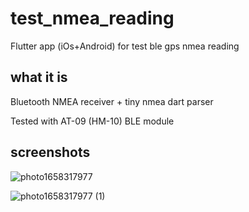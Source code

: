 # test_nmea_reading

Flutter app (iOs+Android) for test ble gps nmea reading

## what it is

Bluetooth NMEA receiver + tiny nmea dart parser

Tested with AT-09 (HM-10) BLE module

## screenshots

![photo1658317977](https://user-images.githubusercontent.com/54446451/179978690-d7123693-bac3-4c71-88da-a2354249647a.jpeg)

![photo1658317977 (1)](https://user-images.githubusercontent.com/54446451/179978701-52124319-19fd-4fc3-9bdc-35bbc2f56ee5.jpeg)

